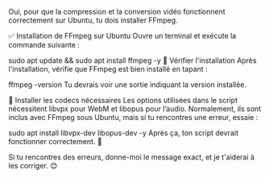 Oui, pour que la compression et la conversion vidéo fonctionnent correctement sur Ubuntu, tu dois installer FFmpeg.

✅ Installation de FFmpeg sur Ubuntu
Ouvre un terminal et exécute la commande suivante :

sudo apt update && sudo apt install ffmpeg -y
📌 Vérifier l'installation
Après l'installation, vérifie que FFmpeg est bien installé en tapant :

ffmpeg -version
Tu devrais voir une sortie indiquant la version installée.

🔧 Installer les codecs nécessaires
Les options utilisées dans le script nécessitent libvpx pour WebM et libopus pour l’audio. Normalement, ils sont inclus avec FFmpeg sous Ubuntu, mais si tu rencontres une erreur, essaie :

sudo apt install libvpx-dev libopus-dev -y
Après ça, ton script devrait fonctionner correctement. 🚀

Si tu rencontres des erreurs, donne-moi le message exact, et je t'aiderai à les corriger. 😊